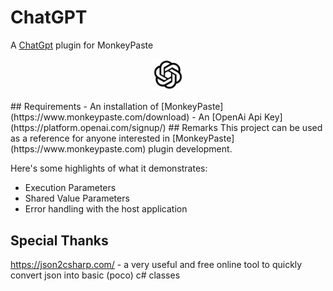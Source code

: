 # ChatGPT
A [ChatGpt](https://openai.com/chatgpt) plugin for MonkeyPaste
<p style="text-align: center;"><img style="width: 10%" src="icon.png" /></p>
## Requirements
- An installation of [MonkeyPaste](https://www.monkeypaste.com/download) 
- An [OpenAi Api Key](https://platform.openai.com/signup/)
## Remarks
This project can be used as a reference for anyone interested in [MonkeyPaste](https://www.monkeypaste.com) plugin development.

Here's some highlights of what it demonstrates:
- Execution Parameters
- Shared Value Parameters
- Error handling with the host application

## Special Thanks

https://json2csharp.com/ - a very useful and free online tool to quickly convert json into basic (poco) c# classes